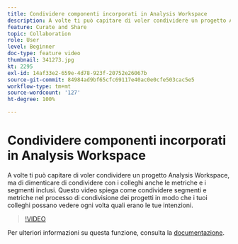 ```yaml
---
title: Condividere componenti incorporati in Analysis Workspace
description: A volte ti può capitare di voler condividere un progetto Analysis Workspace, ma di dimenticare di condividere con i colleghi anche le metriche e i segmenti inclusi. Questo video spiega come condividere segmenti e metriche nel processo di condivisione dei progetti in modo che i tuoi colleghi possano vedere ogni volta quali erano le tue intenzioni.
feature: Curate and Share
topic: Collaboration
role: User
level: Beginner
doc-type: feature video
thumbnail: 341273.jpg
kt: 2295
exl-id: 14af33e2-659e-4d78-923f-20752e26067b
source-git-commit: 84984ad9bf65cfc69117e40ac0e0cfe503cac5e5
workflow-type: tm+mt
source-wordcount: '127'
ht-degree: 100%

---
```


# Condividere componenti incorporati in Analysis Workspace

A volte ti può capitare di voler condividere un progetto Analysis Workspace, ma di dimenticare di condividere con i colleghi anche le metriche e i segmenti inclusi. Questo video spiega come condividere segmenti e metriche nel processo di condivisione dei progetti in modo che i tuoi colleghi possano vedere ogni volta quali erano le tue intenzioni.

>[!VIDEO](https://video.tv.adobe.com/v/341273/?quality=12&learn=on)

Per ulteriori informazioni su questa funzione, consulta la [documentazione](https://experienceleague.adobe.com/docs/analytics/analyze/analysis-workspace/curate-share/curate.html?lang=it).
